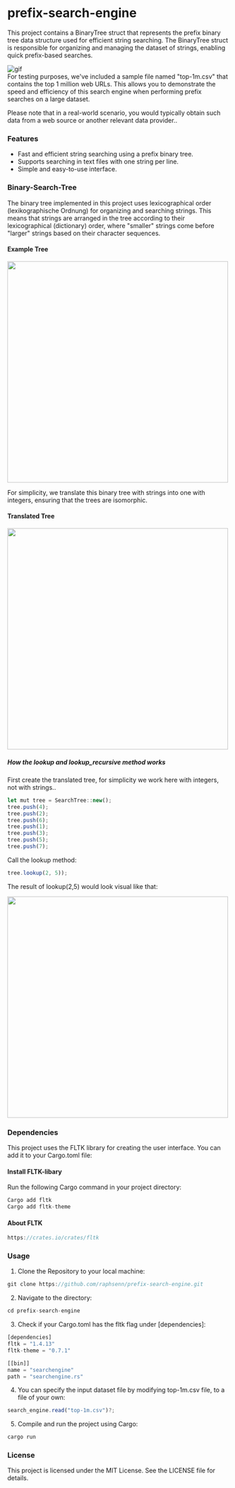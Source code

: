 # prefix-search-engine

This project contains a BinaryTree struct that represents the prefix binary tree data structure used for efficient string searching. The BinaryTree struct is responsible for organizing and managing the dataset of strings, enabling quick prefix-based searches.

<div align="left">
  <img src="./res/example.gif" alt="gif">
</div>
For testing purposes, we've included a sample file named "top-1m.csv" that contains the top 1 million web URLs. This allows you to demonstrate the speed and efficiency of this search engine when performing prefix searches on a large dataset.

Please note that in a real-world scenario, you would typically obtain such data from a web source or another relevant data provider..

### Features
- Fast and efficient string searching using a prefix binary tree.
- Supports searching in text files with one string per line.
- Simple and easy-to-use interface.

### Binary-Search-Tree
The binary tree implemented in this project uses lexicographical order (lexikographische Ordnung) for organizing and searching strings. This means that strings are arranged in the tree according to their lexicographical (dictionary) order, where "smaller" strings come before "larger" strings based on their character sequences.

#### Example Tree
<p float="left">
   <img src="./res/binarysearchtreenames.png" width=500 height=500>
</p>
For simplicity, we translate this binary tree with strings into one with integers, ensuring that the trees are isomorphic.

#### Translated Tree
<p float="left">
   <img src="./res/binarysearchtreeint.png" width=500 height=500>
</p>

##### How the lookup and lookup_recursive method works
First create the translated tree, for simplicity we work here with integers, not with strings..
```js
let mut tree = SearchTree::new();
tree.push(4);
tree.push(2);
tree.push(6);
tree.push(1);
tree.push(3);
tree.push(5);
tree.push(7);
```
Call the lookup method:
```js
tree.lookup(2, 5));
```
The result of lookup(2,5) would look visual like that:
<p float="left">
   <img src="./res/lookup.png" width=500 height=500>
</p>

### Dependencies
This project uses the FLTK library for creating the user interface. You can add it to your Cargo.toml file:

#### Install FLTK-libary
Run the following Cargo command in your project directory:
```js
Cargo add fltk
Cargo add fltk-theme
```
#### About FLTK
```js
https://crates.io/crates/fltk
```
### Usage
1. Clone the Repository to your local machine:
```js
git clone https://github.com/raphsenn/prefix-search-engine.git
```
2. Navigate to the directory:
```js
cd prefix-search-engine
```
3. Check if your Cargo.toml has the fltk flag under [dependencies]:
```js
[dependencies]
fltk = "1.4.13"
fltk-theme = "0.7.1"

[[bin]]
name = "searchengine"
path = "searchengine.rs"
```
4. You can specify the input dataset file by modifying top-1m.csv file, to a file of your own:
```js
search_engine.read("top-1m.csv")?;
```

5. Compile and run the project using Cargo:
```js
cargo run
```

### License
This project is licensed under the MIT License. See the LICENSE file for details.
